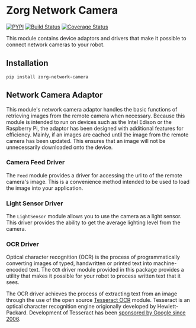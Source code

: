 # Zorg Network Camera

[![PYPI](https://img.shields.io/pypi/v/zorg-network-camera.svg)](https://pypi.python.org/pypi/zorg-network-camera/)
[![Build Status](https://travis-ci.org/zorg/zorg-network-camera.svg?branch=0.0.1)](https://travis-ci.org/zorg/zorg-network-camera)
[![Coverage Status](https://coveralls.io/repos/zorg/zorg-network-camera/badge.svg?branch=master&service=github)](https://coveralls.io/github/zorg/zorg-network-camera?branch=master)

This module contains device adaptors and drivers that make it possible
to connect network cameras to your robot.

## Installation

```
pip install zorg-network-camera
```

## Network Camera Adaptor

This module's network camera adaptor handles the basic functions of
retrieving images from the remote camera when necessary. Because this
module is intended to run on devices such as the Intel Edison or the
Raspberry Pi, the adaptor has been designed with additional features
for efficiency. Mainly, if an images are cached until the image from
the remote camera has been updated. This ensures that an image will
not be unnecessarily downloaded onto the device.

### Camera Feed Driver

The `Feed` module provides a driver for accessing the url to of the
remote camera's image. This is a convenience method intended to be
used to load the image into your application.

### Light Sensor Driver

The `LightSensor` module allows you to use the camera as a light sensor.
This driver provides the ability to get the average lighting level from
the camera.

### OCR Driver

Optical character recognition (OCR) is the process of programmatically
converting images of typed, handwritten or printed text into machine-encoded
text. The `OCR` driver module provided in this package provides a utility that
makes it possible for your robot to process written text that it sees.

The OCR driver achieves the process of extracting text from an image through
the use of the open source [Tesseract OCR](https://github.com/tesseract-ocr/tesseract)
module. Tesseract is an optical character recognition engine origionally
developed by Hewlett-Packard. Development of Tesseract has been
[sponsored by Google since 2006](http://googlecode.blogspot.com/2006/08/announcing-tesseract-ocr.html).

